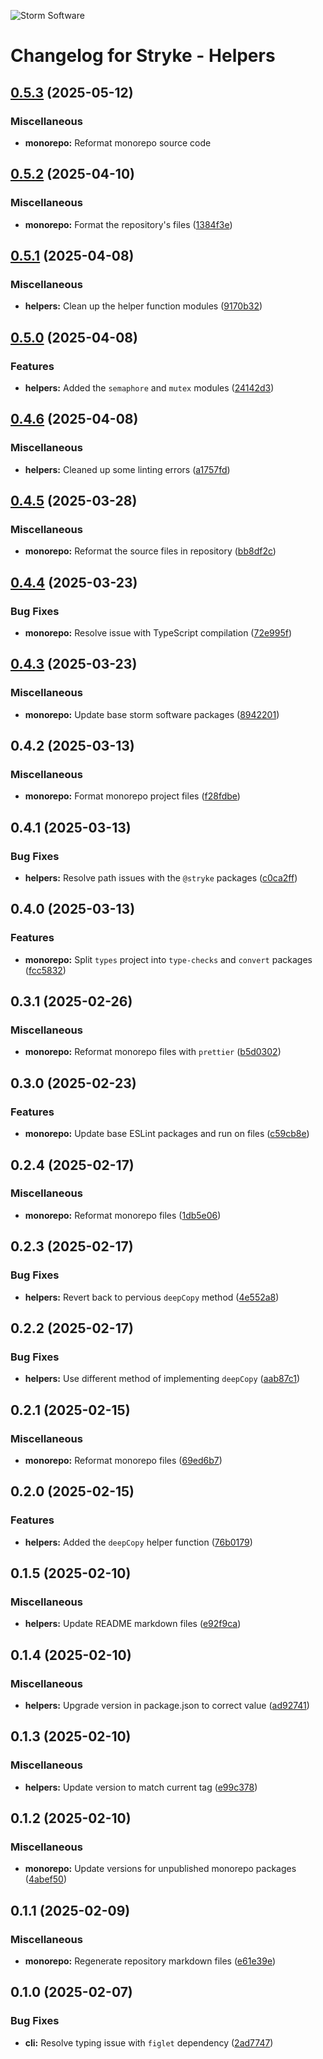 ![Storm Software](https://public.storm-cdn.com/brand-banner.png)

# Changelog for Stryke - Helpers

## [0.5.3](https://github.com/storm-software/stryke/releases/tag/helpers%400.5.3) (2025-05-12)

### Miscellaneous

- **monorepo:** Reformat monorepo source code

## [0.5.2](https://github.com/storm-software/stryke/releases/tag/helpers%400.5.2) (2025-04-10)

### Miscellaneous

- **monorepo:** Format the repository's files
  ([1384f3e](https://github.com/storm-software/stryke/commit/1384f3e))

## [0.5.1](https://github.com/storm-software/stryke/releases/tag/helpers%400.5.1) (2025-04-08)

### Miscellaneous

- **helpers:** Clean up the helper function modules
  ([9170b32](https://github.com/storm-software/stryke/commit/9170b32))

## [0.5.0](https://github.com/storm-software/stryke/releases/tag/helpers%400.5.0) (2025-04-08)

### Features

- **helpers:** Added the `semaphore` and `mutex` modules
  ([24142d3](https://github.com/storm-software/stryke/commit/24142d3))

## [0.4.6](https://github.com/storm-software/stryke/releases/tag/helpers%400.4.6) (2025-04-08)

### Miscellaneous

- **helpers:** Cleaned up some linting errors
  ([a1757fd](https://github.com/storm-software/stryke/commit/a1757fd))

## [0.4.5](https://github.com/storm-software/stryke/releases/tag/helpers%400.4.5) (2025-03-28)

### Miscellaneous

- **monorepo:** Reformat the source files in repository
  ([bb8df2c](https://github.com/storm-software/stryke/commit/bb8df2c))

## [0.4.4](https://github.com/storm-software/stryke/releases/tag/helpers%400.4.4) (2025-03-23)

### Bug Fixes

- **monorepo:** Resolve issue with TypeScript compilation
  ([72e995f](https://github.com/storm-software/stryke/commit/72e995f))

## [0.4.3](https://github.com/storm-software/stryke/releases/tag/helpers%400.4.3) (2025-03-23)

### Miscellaneous

- **monorepo:** Update base storm software packages
  ([8942201](https://github.com/storm-software/stryke/commit/8942201))

## 0.4.2 (2025-03-13)

### Miscellaneous

- **monorepo:** Format monorepo project files
  ([f28fdbe](https://github.com/storm-software/stryke/commit/f28fdbe))

## 0.4.1 (2025-03-13)

### Bug Fixes

- **helpers:** Resolve path issues with the `@stryke` packages
  ([c0ca2ff](https://github.com/storm-software/stryke/commit/c0ca2ff))

## 0.4.0 (2025-03-13)

### Features

- **monorepo:** Split `types` project into `type-checks` and `convert` packages
  ([fcc5832](https://github.com/storm-software/stryke/commit/fcc5832))

## 0.3.1 (2025-02-26)

### Miscellaneous

- **monorepo:** Reformat monorepo files with `prettier`
  ([b5d0302](https://github.com/storm-software/stryke/commit/b5d0302))

## 0.3.0 (2025-02-23)

### Features

- **monorepo:** Update base ESLint packages and run on files
  ([c59cb8e](https://github.com/storm-software/stryke/commit/c59cb8e))

## 0.2.4 (2025-02-17)

### Miscellaneous

- **monorepo:** Reformat monorepo files
  ([1db5e06](https://github.com/storm-software/stryke/commit/1db5e06))

## 0.2.3 (2025-02-17)

### Bug Fixes

- **helpers:** Revert back to pervious `deepCopy` method
  ([4e552a8](https://github.com/storm-software/stryke/commit/4e552a8))

## 0.2.2 (2025-02-17)

### Bug Fixes

- **helpers:** Use different method of implementing `deepCopy`
  ([aab87c1](https://github.com/storm-software/stryke/commit/aab87c1))

## 0.2.1 (2025-02-15)

### Miscellaneous

- **monorepo:** Reformat monorepo files
  ([69ed6b7](https://github.com/storm-software/stryke/commit/69ed6b7))

## 0.2.0 (2025-02-15)

### Features

- **helpers:** Added the `deepCopy` helper function
  ([76b0179](https://github.com/storm-software/stryke/commit/76b0179))

## 0.1.5 (2025-02-10)

### Miscellaneous

- **helpers:** Update README markdown files
  ([e92f9ca](https://github.com/storm-software/stryke/commit/e92f9ca))

## 0.1.4 (2025-02-10)

### Miscellaneous

- **helpers:** Upgrade version in package.json to correct value
  ([ad92741](https://github.com/storm-software/stryke/commit/ad92741))

## 0.1.3 (2025-02-10)

### Miscellaneous

- **helpers:** Update version to match current tag
  ([e99c378](https://github.com/storm-software/stryke/commit/e99c378))

## 0.1.2 (2025-02-10)

### Miscellaneous

- **monorepo:** Update versions for unpublished monorepo packages
  ([4abef50](https://github.com/storm-software/stryke/commit/4abef50))

## 0.1.1 (2025-02-09)

### Miscellaneous

- **monorepo:** Regenerate repository markdown files
  ([e61e39e](https://github.com/storm-software/stryke/commit/e61e39e))

## 0.1.0 (2025-02-07)

### Bug Fixes

- **cli:** Resolve typing issue with `figlet` dependency
  ([2ad7747](https://github.com/storm-software/stryke/commit/2ad7747))
